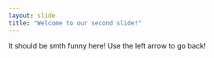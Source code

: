 ```yaml
---
layout: slide
title: "Welcome to our second slide!"
---
```

It should be smth funny here! 
Use the left arrow to go back!

